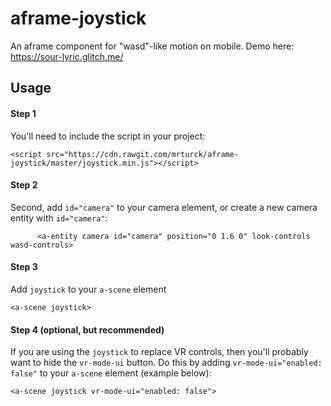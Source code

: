 # aframe-joystick
An aframe component for "wasd"-like motion on mobile.
Demo here: https://sour-lyric.glitch.me/

## Usage
#### Step 1
You'll need to include the script in your project: 
```
<script src="https://cdn.rawgit.com/mrturck/aframe-joystick/master/joystick.min.js"></script>
```

#### Step 2
Second, add `id="camera"` to your camera element, 
or create a new camera entity with `id="camera"`:
```
      <a-entity camera id="camera" position="0 1.6 0" look-controls wasd-controls>

```
#### Step 3
Add `joystick` to your `a-scene` element 
```  
<a-scene joystick>
```

#### Step 4 (optional, but recommended)
If you are using the `joystick` to replace VR controls, then you'll probably want to hide the `vr-mode-ui` button.
Do this by adding `vr-mode-ui="enabled: false"` to your `a-scene` element (example below):
```  
<a-scene joystick vr-mode-ui="enabled: false">
```

